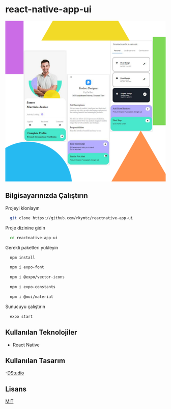# react-native-app-ui
![](./img/1.png)

## Bilgisayarınızda Çalıştırın

Projeyi klonlayın

```bash
  git clone https://github.com/rkymtc/reactnative-app-ui
```

Proje dizinine gidin

```bash
  cd reactnative-app-ui
```

Gerekli paketleri yükleyin

```bash
  npm install
```
```bash
  npm i expo-font
```
```bash
  npm i @expo/vector-icons
```
```bash
  npm i expo-constants
```
```bash
  npm i @mui/material
```

Sunucuyu çalıştırın

```bash
  expo start
```

  
## Kullanılan Teknolojiler

- React Native 


## Kullanılan Tasarım

-[DStudio](https://dribbble.com/shots/15458358-App-Ui)
 
## Lisans

[MIT](https://choosealicense.com/licenses/mit/)
